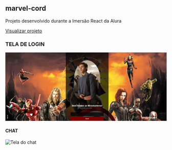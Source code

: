 ## marvel-cord

Projeto desenvolvido durante a Imersão React da Alura

<a href="https://marvel-cord.vercel.app/"> Visualizar projeto </a>

### TELA DE LOGIN
<img src="./public/img/tela-inicio.png" alt="My cool logo"/>


#### CHAT 
<img src="#" alt="Tela do chat"/>


